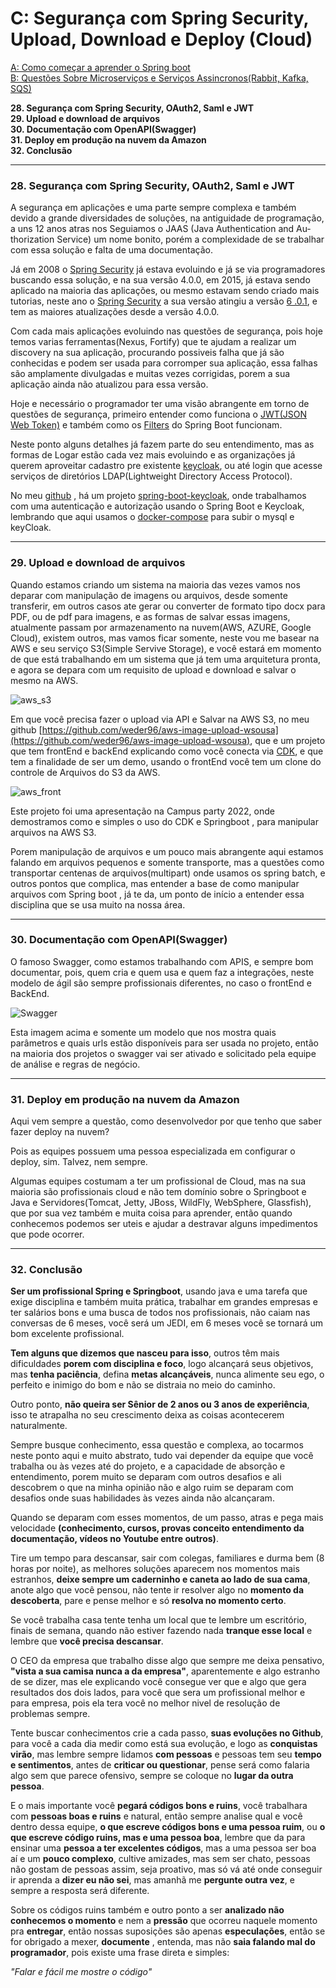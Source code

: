 # C: Segurança com Spring Security, Upload, Download e Deploy (Cloud)

[A: Como começar a aprender o Spring boot](https://github.com/weder96/spring-boot-annotation-tips/tree/main/documentation/Part01)<br/>
[B: Questões Sobre Microserviços e Serviços Assincronos(Rabbit, Kafka, SQS)](https://github.com/weder96/spring-boot-annotation-tips/tree/main/documentation/Part02)<br/>


**28. Segurança com Spring Security, OAuth2, Saml e JWT** <br/>
**29. Upload e download de arquivos**<br/>
**30. Documentação com OpenAPI(Swagger)**<br/>
**31. Deploy em produção na nuvem da Amazon**<br/>
**32. Conclusão**<br/>

-----------------------------------------------------------------------------------------------------------
### **28. Segurança com Spring Security, OAuth2, Saml e JWT**

A segurança em aplicações e uma parte sempre complexa e também devido a grande diversidades de soluções, na antiguidade de programação, a uns 12 anos atras nos Seguiamos o JAAS (Java Authentication and Au­thorization Service) um nome bonito, porém a complexidade de se trabalhar com essa solução e falta de uma documentação.

Já em 2008 o [Spring Security](https://spring.io/projects/spring-security) já estava evoluindo e já se via programadores buscando essa solução, e na sua versão 4.0.0, em 2015, já estava sendo aplicado na maioria das aplicações, ou mesmo estavam sendo criado mais tutorias, neste ano o [Spring Security](https://spring.io/projects/spring-security) a sua versão atingiu a versão [6 .0.1](https://docs.spring.io/spring-security/reference/index.html), e tem as maiores atualizações desde a versão 4.0.0.

Com cada mais aplicações evoluindo nas questões de segurança, pois hoje temos varias ferramentas(Nexus, Fortify) que te ajudam a realizar um discovery na sua aplicação, procurando possiveis falha que já são conhecidas e podem ser usada para corromper sua aplicação, essa falhas são amplamente divulgadas e muitas vezes corrigidas, porem a sua aplicação ainda não atualizou para essa versão.

Hoje e necessário o programador ter uma visão abrangente em torno de questões de segurança, primeiro entender como funciona o [JWT(JSON Web Token)](https://www.bezkoder.com/spring-boot-jwt-mysql-spring-security-architecture/) e também como os [Filters](https://www.baeldung.com/spring-boot-add-filter) do Spring Boot funcionam.

Neste ponto alguns detalhes já fazem parte do seu entendimento, mas as formas de Logar estão cada vez mais evoluindo e as organizações já querem aproveitar cadastro pre existente [keycloak](https://www.keycloak.org/), ou até login que acesse serviços de diretórios LDAP(Lightweight Directory Access Protocol).

No meu [github](https://github.com/weder96/spring-boot-keycloak) , há um projeto [spring-boot-keycloak](https://github.com/weder96/spring-boot-keycloak), onde trabalhamos com uma autenticação e autorização usando o Spring Boot e Keycloak, lembrando que aqui usamos o [docker-compose](https://docs.docker.com/compose/install/) para subir o mysql e keyCloak.

-----------------------------------------------------------------------------------------------------------
### **29. Upload e download de arquivos**

Quando estamos criando um sistema na maioria das vezes vamos nos deparar com manipulação de imagens ou arquivos, desde somente transferir, em outros casos ate gerar ou converter de formato tipo docx para PDF, ou de pdf para imagens, e as formas de salvar essas imagens, atualmente passam por armazenamento na nuvem(AWS, AZURE, Google Cloud), existem outros, mas vamos ficar somente, neste vou me basear na AWS e seu serviço S3(Simple Servive Storage), e você estará em momento de que está trabalhando em um sistema que já tem uma arquitetura pronta, e agora se depara com um requisito de upload e download e salvar o mesmo na AWS. 

![aws_s3](../images/s3_sdk.png)

Em que você precisa fazer o upload via API e Salvar na AWS S3, no meu github [https://github.com/weder96/aws-image-upload-wsousa](https://github.com/weder96/aws-image-upload-wsousa), que e um projeto que tem frontEnd e backEnd explicando como você conecta via [CDK](https://aws.amazon.com/pt/cdk/), e que tem a finalidade de ser um demo, usando o frontEnd você tem um clone do controle de Arquivos do S3 da AWS.

![aws_front](../images/aws_front.png)


Este projeto foi uma apresentação na Campus party 2022, onde demostramos como e simples o uso do CDK e Springboot , para manipular arquivos na AWS S3.

Porem manipulação de arquivos e um pouco mais abrangente aqui estamos falando em arquivos pequenos e somente transporte, mas a questões como transportar centenas de arquivos(multipart) onde usamos os spring batch, e outros pontos que complica, mas entender a base de como manipular arquivos com Spring boot , já te da, um ponto de início a entender essa disciplina que se usa muito na nossa área.


-----------------------------------------------------------------------------------------------------------
### **30. Documentação com OpenAPI(Swagger)**

O famoso Swagger, como estamos trabalhando com APIS, e sempre bom documentar, pois, quem cria e quem usa e quem faz a integrações, neste modelo de ágil são sempre profissionais diferentes, no caso o frontEnd e BackEnd.

![Swagger](../images/sh-wow-hosted-interactive-api-documentation.png)

Esta imagem acima e somente um modelo que nos mostra quais parâmetros e quais urls estão disponíveis para ser usada no projeto, então na maioria dos projetos o swagger vai ser ativado e solicitado pela equipe de análise e regras de negócio.


-----------------------------------------------------------------------------------------------------------
### **31. Deploy em produção na nuvem da Amazon**

Aqui vem sempre a questão, como desenvolvedor por que tenho que saber fazer deploy na nuvem? 

Pois as equipes possuem uma pessoa especializada em configurar o deploy, sim. Talvez, nem sempre. 

Algumas equipes costumam a ter um profissional de Cloud, mas na sua maioria são profissionais cloud e não tem domínio sobre o Springboot e Java e Servidores(Tomcat, Jetty, JBoss, WildFly, WebSphere, Glassfish), que por sua vez também e muita coisa para aprender, então quando conhecemos podemos ser uteis e ajudar a destravar alguns impedimentos que pode ocorrer.

-----------------------------------------------------------------------------------------------------------
### **32. Conclusão**

**Ser um profissional Spring e Springboot**, usando java e uma tarefa que exige disciplina e também muita prática, trabalhar em grandes empresas e ter salários bons e uma busca de todos nos profissionais, não caiam nas conversas de 6 meses, você será um JEDI, em 6 meses você se tornará um bom excelente profissional.

**Tem alguns que dizemos que nasceu para isso**, outros têm mais dificuldades **porem com disciplina e foco**, logo alcançará seus objetivos, mas **tenha paciência**, defina **metas alcançáveis**, nunca alimente seu ego, o perfeito e inimigo do bom e não se distraia no meio do caminho.

Outro ponto, **não queira ser Sênior de 2 anos ou 3 anos de experiência**, isso te atrapalha no seu crescimento deixa as coisas acontecerem naturalmente. 

Sempre busque conhecimento, essa questão e complexa, ao tocarmos neste ponto aqui e muito abstrato, tudo vai depender da equipe que você trabalha ou às vezes até do projeto, e a capacidade de absorção e entendimento, porem muito se deparam com outros desafios e ali descobrem o que na minha opinião não e algo ruim se deparam com desafios onde suas habilidades às vezes ainda não alcançaram.

Quando se deparam com esses momentos, de um passo, atras e pega mais velocidade **(conhecimento, cursos, provas conceito entendimento da documentação, vídeos no Youtube entre outros)**. 

Tire um tempo para descansar, sair com colegas, familiares e durma bem (8 horas por noite), as melhores soluções aparecem nos momentos mais estranhos, **deixe sempre um caderninho e caneta ao lado de sua cama**, anote algo que você pensou, não tente ir resolver algo no **momento da descoberta**, pare e pense melhor e só **resolva no momento certo**.

Se você trabalha casa tente tenha um local que te lembre um escritório, finais de semana, quando não estiver fazendo nada **tranque esse local** e lembre que **você precisa descansar**.

O CEO da empresa que trabalho disse algo que sempre me deixa pensativo, **"vista a sua camisa nunca a da empresa"**, aparentemente e algo estranho de se dizer, mas ele explicando você consegue ver que e algo que gera resultados dos dois lados, para você que sera um profissional melhor e para empresa, pois ela tera você no melhor nivel de resolução de problemas sempre.

Tente buscar conhecimentos crie a cada passo, **suas evoluções no Github**, para você a cada dia medir como está sua evolução, e logo as **conquistas virão**, mas lembre sempre lidamos **com pessoas** e pessoas tem seu **tempo e sentimentos**, antes de **criticar ou questionar**, pense será como falaria algo sem que parece ofensivo, sempre se coloque no **lugar da outra pessoa**. 

E o mais importante você **pegará códigos bons e ruins**, você trabalhara com **pessoas boas e ruins** e natural, então sempre analise qual e você dentro dessa equipe, **o que escreve códigos bons e uma pessoa ruim**, ou **o que escreve código ruins, mas e uma pessoa boa**, lembre que da para ensinar uma **pessoa a ter excelentes códigos**, mas a uma pessoa ser boa aí e um **pouco complexo**, cultive amizades, mas sem ser chato, pessoas não gostam de pessoas assim, seja proativo, mas só vá até onde conseguir ir aprenda a **dizer eu não sei**, mas amanhã me **pergunte outra vez**, e sempre a resposta será diferente.

Sobre os códigos ruins também e outro ponto a ser **analizado não conhecemos o momento** e nem a **pressão** que ocorreu naquele momento pra **entregar**, então nossas suposições são apenas **especulações**, então se for obrigado a mexer, **documente** , entenda, mas não **saia falando mal do programador**, pois existe uma frase direta e simples:


_"Falar e fácil me mostre o código"_